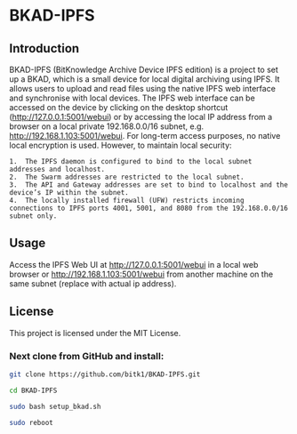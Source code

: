 # BKAD-IPFS

## Introduction

BKAD-IPFS (BitKnowledge Archive Device IPFS edition) is a project to set up a BKAD, which is a small device for local digital archiving using IPFS. It allows users to upload and read files using the native IPFS web interface and synchronise with local devices. The IPFS web interface can be accessed on the device by clicking on the desktop shortcut (http://127.0.0.1:5001/webui) or by accessing the local IP address from a browser on a local private 192.168.0.0/16 subnet, e.g. http://192.168.1.103:5001/webui. For long-term access purposes, no native local encryption is used. However, to maintain local security:

	1.	The IPFS daemon is configured to bind to the local subnet addresses and localhost.
	2.	The Swarm addresses are restricted to the local subnet.
	3.	The API and Gateway addresses are set to bind to localhost and the device’s IP within the subnet.
	4.	The locally installed firewall (UFW) restricts incoming connections to IPFS ports 4001, 5001, and 8080 from the 192.168.0.0/16 subnet only.

## Usage 

Access the IPFS Web UI at http://127.0.0.1:5001/webui in a local web browser or http://192.168.1.103:5001/webui from another machine on the same subnet (replace with actual ip address). 

## License
This project is licensed under the MIT License.

### Next clone from GitHub and install:


```bash
git clone https://github.com/bitk1/BKAD-IPFS.git 

cd BKAD-IPFS

sudo bash setup_bkad.sh

sudo reboot
